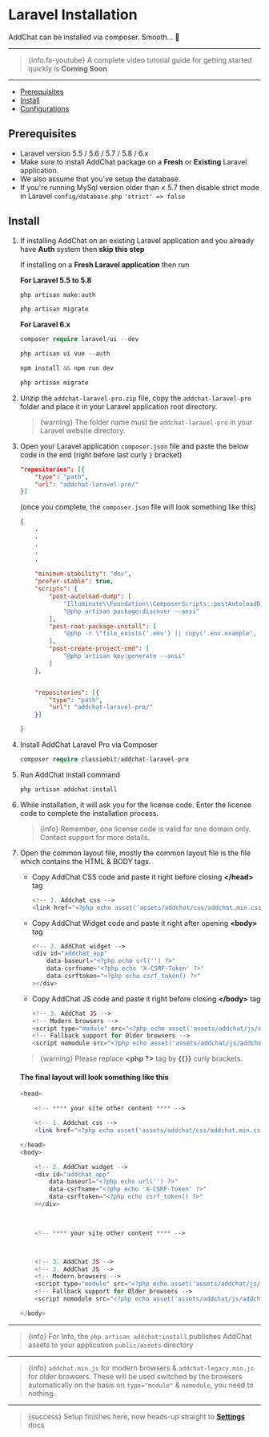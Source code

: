 # Laravel Installation

AddChat can be installed via composer. Smooth... 🍻

---

> {info.fa-youtube} A complete video tutorial guide for getting started quickly is **Coming Soon**

---

- [Prerequisites](#Prerequisites)
- [Install](#Install)
- [Configurations](#Configurations)


<a name="Prerequisites"></a>
## Prerequisites

* Laravel version 5.5 / 5.6 / 5.7 / 5.8 / 6.x
* Make sure to install AddChat package on a **Fresh** or **Existing** Laravel application. 
* We also assume that you've setup the database.
* If you're running MySql version older than < 5.7 then disable strict mode in Laravel `config/database.php` `'strict' => false`


<a name="Install"></a>
## Install

1. If installing AddChat on an existing Laravel application and you already have **Auth** system then **skip this step**

    If installing on a **Fresh Laravel application** then run 

    **For Laravel 5.5 to 5.8**

    ```php
    php artisan make:auth

    php artisan migrate
    ```

    **For Laravel 6.x**

    ```php
    composer require laravel/ui --dev

    php artisan ui vue --auth

    npm install && npm run dev

    php artisan migrate
    ```


2. Unzip the `addchat-laravel-pro.zip` file, copy the `addchat-laravel-pro` folder and place it in your Laravel application root directory.

    >{warning} The folder name must be `addchat-laravel-pro` in your Laravel website directory.
    

3. Open your Laravel application `composer.json` file and paste the below code in the end (right before last curly `}` bracket)

    ```json
    "repositories": [{
        "type": "path",
        "url": "addchat-laravel-pro/"
    }]
    ```

    (once you complete, the `composer.json` file will look something like this) 

    ```json
    {
        .
        .
        .
        .
        .
        
        "minimum-stability": "dev",
        "prefer-stable": true,
        "scripts": {
            "post-autoload-dump": [
                "Illuminate\\Foundation\\ComposerScripts::postAutoloadDump",
                "@php artisan package:discover --ansi"
            ],
            "post-root-package-install": [
                "@php -r \"file_exists('.env') || copy('.env.example', '.env');\""
            ],
            "post-create-project-cmd": [
                "@php artisan key:generate --ansi"
            ]
        },


        "repositories": [{
            "type": "path",
            "url": "addchat-laravel-pro/"
        }]

    }

    ```



4. Install AddChat Laravel Pro via Composer

    ```php
    composer require classiebit/addchat-laravel-pro
    ```

5. Run AddChat install command

    ```php
    php artisan addchat:install
    ```


6. While installation, it will ask you for the license code. Enter the license code to complete the installation process.

    >{info} Remember, one license code is valid for one domain only. Contact support for more details.


7. Open the common layout file, mostly the common layout file is the file which contains the HTML & BODY tags.

    - Copy AddChat CSS code and paste it right before closing **&lt;/head&gt;** tag

        ```php
        <!-- 1. Addchat css -->
        <link href="<?php echo asset('assets/addchat/css/addchat.min.css') ?>" rel="stylesheet">
        ```
    
    - Copy AddChat Widget code and paste it right after opening **&lt;body&gt;** tag

        ```php
        <!-- 2. AddChat widget -->
        <div id="addchat_app" 
            data-baseurl="<?php echo url('') ?>"
            data-csrfname="<?php echo 'X-CSRF-Token' ?>"
            data-csrftoken="<?php echo csrf_token() ?>"
        ></div>
        ```

    - Copy AddChat JS code and paste it right before closing **&lt;/body&gt;** tag

        ```php
        <!-- 3. AddChat JS -->
        <!-- Modern browsers -->
        <script type="module" src="<?php echo asset('assets/addchat/js/addchat.min.js') ?>"></script>
        <!-- Fallback support for Older browsers -->
        <script nomodule src="<?php echo asset('assets/addchat/js/addchat-legacy.min.js') ?>"></script>
        ```

    >{warning} Please replace **&lt;php ?>** tag by **{{}}** curly brackets.


    #### The final layout will look something like this

    ```php
    <head>

        <!-- **** your site other content **** -->

        <!-- 1. Addchat css -->
        <link href="<?php echo asset('assets/addchat/css/addchat.min.css') ?>" rel="stylesheet">

    </head>
    <body>

        <!-- 2. AddChat widget -->
        <div id="addchat_app" 
            data-baseurl="<?php echo url('') ?>"
            data-csrfname="<?php echo 'X-CSRF-Token' ?>"
            data-csrftoken="<?php echo csrf_token() ?>"
        ></div>


        
        <!-- **** your site other content **** -->



        <!-- 3. AddChat JS -->
        <!-- 3. AddChat JS -->
        <!-- Modern browsers -->
        <script type="module" src="<?php echo asset('assets/addchat/js/addchat.min.js') ?>"></script>
        <!-- Fallback support for Older browsers -->
        <script nomodule src="<?php echo asset('assets/addchat/js/addchat-legacy.min.js') ?>"></script>

    </body>
    ```

---

>{info} For Info, the `php artisan addchat:install` publishes AddChat assets to your application `public/assets` directory

---

>{info} `addchat.min.js` for modern browsers & `addchat-legacy.min.js` for older browsers. These will be used switched by the browsers automatically on the basis on `type="module"` & `nomodule`, you need to nothing.

---

>{success} Setup finishes here, now heads-up straight to **[Settings](/{{route}}/{{version}}/admin/settings)** docs

